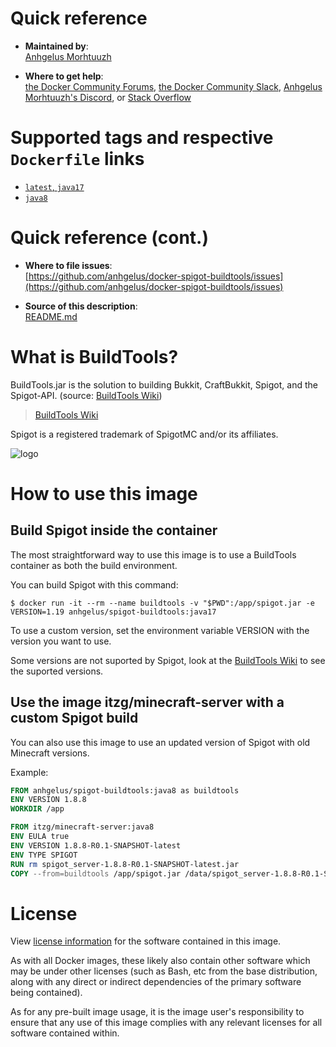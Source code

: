 # Quick reference

-	**Maintained by**:  
	[Anhgelus Morhtuuzh](https://github.com/anhgelus/docker-spigot-buildtools)

-	**Where to get help**:  
	[the Docker Community Forums](https://forums.docker.com/), [the Docker Community Slack](https://dockr.ly/slack), [Anhgelus Morhtuuzh's Discord](), or [Stack Overflow](https://stackoverflow.com/search?tab=newest&q=docker)

# Supported tags and respective `Dockerfile` links

-	[`latest`, `java17`](https://github.com/anhgelus/docker-spigot-buildtools/blob/master/)
-   [`java8`](https://github.com/anhgelus/docker-spigot-buildtools/blob/java8/)

# Quick reference (cont.)

-	**Where to file issues**:  
	[https://github.com/anhgelus/docker-spigot-buildtools/issues](https://github.com/anhgelus/docker-spigot-buildtools/issues)

-	**Source of this description**:  
	[README.md](https://github.com/anhgelus/docker-spigot-buildtools/blob/master/README.md)

# What is BuildTools?

BuildTools.jar is the solution to building Bukkit, CraftBukkit, Spigot, and the Spigot-API. (source: [BuildTools Wiki](https://www.spigotmc.org/wiki/buildtools/#what-is-it))

> [BuildTools Wiki](https://www.spigotmc.org/wiki/buildtools/)

Spigot is a registered trademark of SpigotMC and/or its affiliates.

![logo](https://static.spigotmc.org/img/spigot.png)

# How to use this image

## Build Spigot inside the container

The most straightforward way to use this image is to use a BuildTools container as both the build environment.

You can build Spigot with this command:

```console
$ docker run -it --rm --name buildtools -v "$PWD":/app/spigot.jar -e VERSION=1.19 anhgelus/spigot-buildtools:java17
```

To use a custom version, set the environment variable VERSION with the version you want to use.

Some versions are not suported by Spigot, look at the [BuildTools Wiki](https://www.spigotmc.org/wiki/buildtools/) to see the suported versions.

## Use the image itzg/minecraft-server with a custom Spigot build

You can also use this image to use an updated version of Spigot with old Minecraft versions.

Example:

```Dockerfile
FROM anhgelus/spigot-buildtools:java8 as buildtools
ENV VERSION 1.8.8
WORKDIR /app

FROM itzg/minecraft-server:java8
ENV EULA true
ENV VERSION 1.8.8-R0.1-SNAPSHOT-latest
ENV TYPE SPIGOT
RUN rm spigot_server-1.8.8-R0.1-SNAPSHOT-latest.jar
COPY --from=buildtools /app/spigot.jar /data/spigot_server-1.8.8-R0.1-SNAPSHOT-latest.jar
```

# License

View [license information](https://www.spigotmc.org/wiki/spigot-terms/) for the software contained in this image.

As with all Docker images, these likely also contain other software which may be under other licenses (such as Bash, etc from the base distribution, along with any direct or indirect dependencies of the primary software being contained).

As for any pre-built image usage, it is the image user's responsibility to ensure that any use of this image complies with any relevant licenses for all software contained within.
